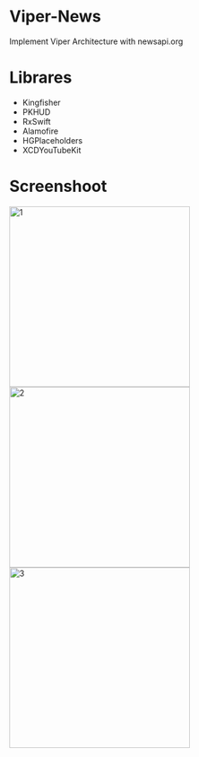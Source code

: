# Viper-News

Implement Viper Architecture with newsapi.org

# Librares
* Kingfisher
* PKHUD
* RxSwift
* Alamofire
* HGPlaceholders
* XCDYouTubeKit

# Screenshoot
<img width="322" alt="1" src="https://user-images.githubusercontent.com/1490342/59759048-76212700-92b9-11e9-9034-b0da0ba42e75.png">
<img width="322" alt="2" src="https://user-images.githubusercontent.com/1490342/59759049-76b9bd80-92b9-11e9-80f8-dc36f5e15342.png">
<img width="322" alt="3" src="https://user-images.githubusercontent.com/1490342/59759052-76b9bd80-92b9-11e9-8c4e-6f4d6cd4c77a.png">
